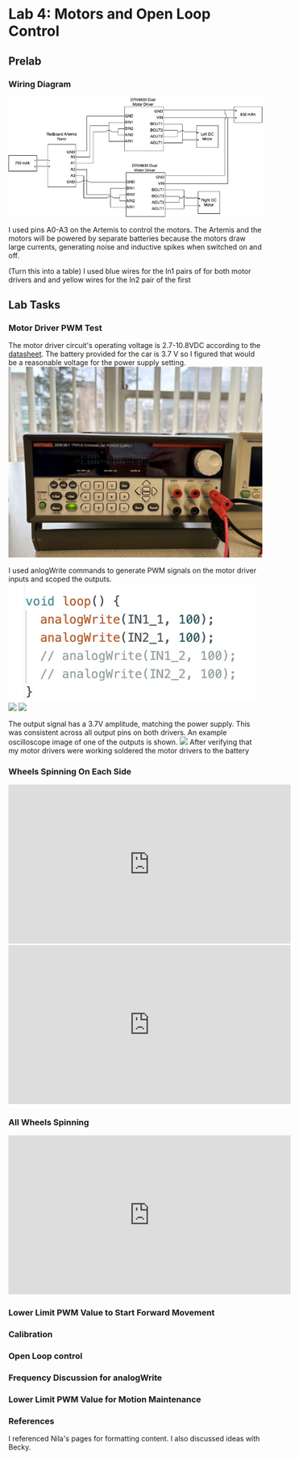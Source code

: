 # Lab 4: Motors and Open Loop Control

## Prelab

### Wiring Diagram

![](images/Lab4/lab4_motor_wiring.jpg)

I used pins A0-A3 on the Artemis to control the motors. The Artemis and the motors will be powered by separate batteries because the motors draw large currents, generating noise and inductive spikes when switched on and off.

(Turn this into a table) I used blue wires for the In1 pairs of for both motor drivers and and yellow wires for the In2 pair of the first

## Lab Tasks

### Motor Driver PWM Test
The motor driver circuit's operating voltage is 2.7-10.8VDC according to the [datasheet](https://www.pololu.com/product-info-merged/2130). The battery provided for the car is 3.7 V so I figured that would be a reasonable voltage for the power supply setting.
![](images/Lab4/powersupply.jpg)


I used anlogWrite commands to generate PWM signals on the motor driver inputs and scoped the outputs.
![](images/Lab4/pwm_code.jpg)
![](images/Lab4/full_setup.jpg)
![](images/Lab4/connections.jpg)

The output signal has a 3.7V amplitude, matching the power supply. This was consistent across all output pins on both drivers. An example oscilloscope image of one of the outputs is shown.
![](images/Lab4/oscilloscope.jpg)
After verifying that my motor drivers were working  soldered the motor drivers to the battery

### Wheels Spinning On Each Side
<iframe width="560" height="315" src="https://www.youtube.com/embed/gqHCjJhukT0" frameborder="0" allow="accelerometer; autoplay; clipboard-write; encrypted-media; gyroscope; picture-in-picture" allowfullscreen></iframe>


<iframe width="560" height="315" src="https://www.youtube.com/embed/sWNrK5JfFV4" frameborder="0" allow="accelerometer; autoplay; clipboard-write; encrypted-media; gyroscope; picture-in-picture" allowfullscreen></iframe>

### All Wheels Spinning
<iframe width="560" height="315" src="https://www.youtube.com/embed/O3TMd0nXmHE" frameborder="0" allow="accelerometer; autoplay; clipboard-write; encrypted-media; gyroscope; picture-in-picture" allowfullscreen></iframe>

### Lower Limit PWM Value to Start Forward Movement

### Calibration

### Open Loop control

### Frequency Discussion for analogWrite

### Lower Limit PWM Value for Motion Maintenance

### References
I referenced Nila's pages for formatting content. I also discussed ideas with Becky.
